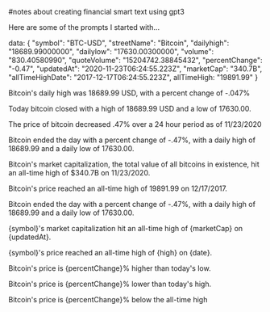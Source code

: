 #notes about creating financial smart text using gpt3

Here are some of the prompts I started with...


data: { 
    "symbol": "BTC-USD", "streetName": "Bitcoin",
    "dailyhigh": "18689.99000000",
    "dailylow": "17630.00300000",
    "volume": "830.40580990",
    "quoteVolume": "15204742.38845432",
    "percentChange": "-0.47",
    "updatedAt": "2020-11-23T06:24:55.223Z", "marketCap": "340.7B", "allTimeHighDate": "2017-12-17T06:24:55.223Z", allTimeHigh:  "19891.99"
}

Bitcoin's daily high was 18689.99 USD, with a percent change of -.047%

Today bitcoin closed with a high of  18689.99 USD and a low of 17630.00.   

The price of bitcoin decreased .47% over a 24 hour period as of 11/23/2020

Bitcoin ended the day with a percent change of  -.47%, with a daily high of 18689.99 and a daily low of 17630.00.

Bitcoin's market capitalization, the total value of all bitcoins in existence, hit an all-time high of $340.7B on 11/23/2020.

Bitcoin's price reached an all-time high of  19891.99 on 12/17/2017.

Bitcoin ended the day with a percent change of  -.47%, with a daily high of 18689.99 and a daily low of 17630.00.

{symbol}'s market capitalization hit an all-time high of {marketCap} on {updatedAt}.

{symbol}'s price reached an all-time high of {high} on {date}.

Bitcoin's price is {percentChange}% higher than today's low.

Bitcoin's price is {percentChange}% lower than today's high.

Bitcoin's price is {percentChange}% below the all-time high
